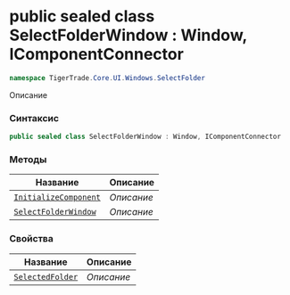 
# public sealed class SelectFolderWindow : Window, IComponentConnector
```csharp
namespace TigerTrade.Core.UI.Windows.SelectFolder
```



Описание

### Синтаксис
```csharp
public sealed class SelectFolderWindow : Window, IComponentConnector
```


### Методы
| Название | Описание |
| --- | --- |
| [`InitializeComponent`](./SelectFolderWindow.cs/Методы/InitializeComponent.md) | *Описание* |
| [`SelectFolderWindow`](./SelectFolderWindow.cs/Методы/SelectFolderWindow.md) | *Описание* |

### Свойства
| Название | Описание |
| --- | --- |
| [`SelectedFolder`](./SelectFolderWindow.cs/Свойства/SelectedFolder.md) | *Описание* |



